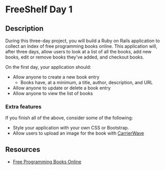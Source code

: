 # FreeShelf Day 1

## Description

During this three-day project, you will build a Ruby on Rails application to collect an index of free programming books online. This application will, after three days, allow users to look at a list of all the books, add new books, edit or remove books they've added, and checkout books.

On the first day, your application should:

* Allow anyone to create a new book entry
  * Books have, at a minimum, a title, author, description, and URL
* Allow anyone to update or delete a book entry
* Allow anyone to view the list of books

### Extra features

If you finish all of the above, consider some of the following:

* Style your application with your own CSS or Bootstrap.
* Allow users to upload an image for the book with [CarrierWave](https://code.tutsplus.com/tutorials/rails-image-upload-using-carrierwave-in-a-rails-app--cms-25183)

## Resources

- [Free Programming Books Online](https://github.com/EbookFoundation/free-programming-books/blob/master/free-programming-books.md)